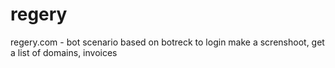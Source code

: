 # regery
regery.com  - bot scenario based on botreck to login make a screnshoot, get a list of domains, invoices 
